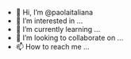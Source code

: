 - 👋 Hi, I’m @paolaitaliana
- 👀 I’m interested in ...
- 🌱 I’m currently learning ...
- 💞️ I’m looking to collaborate on ...
- 📫 How to reach me ...

<!---
paolaitaliana/paolaitaliana is a ✨ special ✨ repository because its `README.md` (this file) appears on your GitHub profile.
You can click the Preview link to take a look at your changes.
--->
